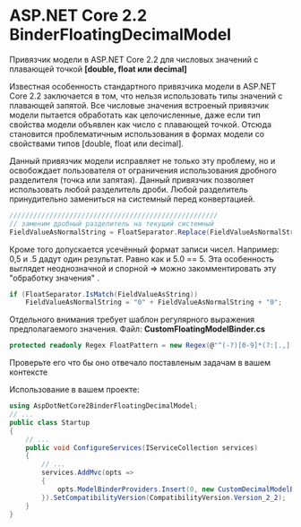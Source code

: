 # ASP.NET Core 2.2 BinderFloatingDecimalModel
Привязчик модели в ASP.NET Core 2.2 для числовых значений с плавающей точкой **[double, float или decimal]**

Известная особенность стандартного привязчика модели в ASP.NET Core 2.2 заключается в том, что нельзя использовать типы значений с плавающей запятой.
Все числовые значения встроеный привязчик модели пытается обработать как целочисленные, даже если тип свойства модели объявлен как число с плавающей точкой.
Отсюда становится проблематичным использования в формах модели со свойствами типов [double, float или decimal].

Данный привязчик модели исправляет не только эту проблему, но и освобождает пользователя от ограничения использования дробного разделителя (точка или запятая).
Данный привязчик позволяет использовать любой разделитель дроби. Любой разделитель принудительно замениться на системный перед конвертацией.

```C#
////////////////////////////////////////////////////
// заменим дробный разделитель на текущий системный
FieldValueAsNormalString = FloatSeparator.Replace(FieldValueAsNormalString, CultureInfo.CurrentCulture.NumberFormat.NumberDecimalSeparator);
```

Кроме того допускается усечённый формат записи чисел. Например: 0,5 и .5 дадут один результат. Равно как и 5.0 == 5.
Эта особенность выглядет неоднозначной и спорной => можно закомментировать эту "обработку значения" .

```C#
if (FloatSeparator.IsMatch(FieldValueAsString))
	FieldValueAsNormalString = "0" + FieldValueAsNormalString + "0";
```

Отдельного внимания требует шаблон регулярного выражения предполагаемого значения. Файл: **CustomFloatingModelBinder.cs**
```C#
protected readonly Regex FloatPattern = new Regex(@"^(-?)[0-9]*(?:[.,][0-9]*)?$", RegexOptions.Compiled);
```
Проверьте его что бы оно отвечало поставленым задачам в вашем контексте

Использование в вашем проекте:
```C#
using AspDotNetCore2BinderFloatingDecimalModel;
// ...
public class Startup
{
	// ...
	public void ConfigureServices(IServiceCollection services)
	{
		// ...
		services.AddMvc(opts =>
		{
			opts.ModelBinderProviders.Insert(0, new CustomDecimalModelBinderProvider());
		}).SetCompatibilityVersion(CompatibilityVersion.Version_2_2);
	}
}
```